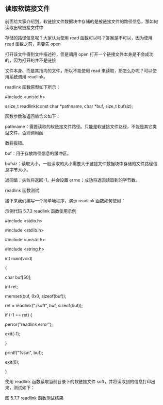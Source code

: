 ## 读取软链接文件

前面给大家介绍到，软链接文件数据块中存储的是被链接文件的路径信息，那如何读取出软链接文件中

存储的路径信息呢？大家认为使用 read 函数可以吗？答案是不可以，因为使用 read 函数之前，需要先 open

打开该文件得到文件描述符，但是调用 open 打开一个链接文件本身是不会成功的，因为打开的并不是链接

文件本身、而是其指向的文件，所以不能使用 read 来读取，那怎么办呢？可以使用系统调用 readlink。

readlink 函数原型如下所示：

#include <unistd.h>

ssize\_t readlink(const char \*pathname, char \*buf, size\_t bufsiz);

函数参数和返回值含义如下：

pathname：需要读取的软链接文件路径。只能是软链接文件路径，不能是其它类型文件，否则调用函

数将报错。

buf：用于存放路径信息的缓冲区。

bufsiz：读取大小，一般读取的大小需要大于链接文件数据块中存储的文件路径信息字节大小。

返回值：失败将返回-1，并会设置 errno；成功将返回读取到的字节数。

readlink 函数测试

接下来我们编写一个简单地程序，演示 readlink 函数如何使用：

示例代码 5.7.3 readlink 函数使用示例

#include <stdio.h>

#include <stdlib.h>

#include <unistd.h>

#include <string.h>

int main(void)

{

char buf[50];

int ret;

memset(buf, 0x0, sizeof(buf));

ret = readlink("./soft", buf, sizeof(buf));

if (-1 == ret) {

perror("readlink error");

exit(-1);

}

printf("%s\\n", buf);

exit(0);

}

使用 readlink 函数读取当前目录下的软链接文件 soft，并将读取到的信息打印出来，测试如下：

图 5.7.7 readlink 函数测试结果
